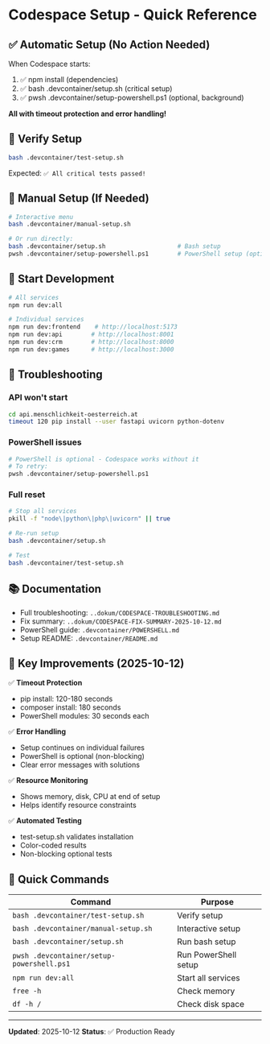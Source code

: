# Codespace Setup - Quick Reference

## ✅ Automatic Setup (No Action Needed)

When Codespace starts:
1. ✅ npm install (dependencies)
2. ✅ bash .devcontainer/setup.sh (critical setup)
3. ✅ pwsh .devcontainer/setup-powershell.ps1 (optional, background)

**All with timeout protection and error handling!**

## 🧪 Verify Setup

```bash
bash .devcontainer/test-setup.sh
```

Expected: `✅ All critical tests passed!`

## 🔧 Manual Setup (If Needed)

```bash
# Interactive menu
bash .devcontainer/manual-setup.sh

# Or run directly:
bash .devcontainer/setup.sh                    # Bash setup
pwsh .devcontainer/setup-powershell.ps1        # PowerShell setup (optional)
```

## 🚀 Start Development

```bash
# All services
npm run dev:all

# Individual services
npm run dev:frontend    # http://localhost:5173
npm run dev:api        # http://localhost:8001
npm run dev:crm        # http://localhost:8000
npm run dev:games      # http://localhost:3000
```

## 🐛 Troubleshooting

### API won't start
```bash
cd api.menschlichkeit-oesterreich.at
timeout 120 pip install --user fastapi uvicorn python-dotenv
```

### PowerShell issues
```bash
# PowerShell is optional - Codespace works without it
# To retry:
pwsh .devcontainer/setup-powershell.ps1
```

### Full reset
```bash
# Stop all services
pkill -f "node\|python\|php\|uvicorn" || true

# Re-run setup
bash .devcontainer/setup.sh

# Test
bash .devcontainer/test-setup.sh
```

## 📚 Documentation

- Full troubleshooting: `..dokum/CODESPACE-TROUBLESHOOTING.md`
- Fix summary: `..dokum/CODESPACE-FIX-SUMMARY-2025-10-12.md`
- PowerShell guide: `.devcontainer/POWERSHELL.md`
- Setup README: `.devcontainer/README.md`

## 🎯 Key Improvements (2025-10-12)

✅ **Timeout Protection**
- pip install: 120-180 seconds
- composer install: 180 seconds
- PowerShell modules: 30 seconds each

✅ **Error Handling**
- Setup continues on individual failures
- PowerShell is optional (non-blocking)
- Clear error messages with solutions

✅ **Resource Monitoring**
- Shows memory, disk, CPU at end of setup
- Helps identify resource constraints

✅ **Automated Testing**
- test-setup.sh validates installation
- Color-coded results
- Non-blocking optional tests

## 🔢 Quick Commands

| Command | Purpose |
|---------|---------|
| `bash .devcontainer/test-setup.sh` | Verify setup |
| `bash .devcontainer/manual-setup.sh` | Interactive setup |
| `bash .devcontainer/setup.sh` | Run bash setup |
| `pwsh .devcontainer/setup-powershell.ps1` | Run PowerShell setup |
| `npm run dev:all` | Start all services |
| `free -h` | Check memory |
| `df -h /` | Check disk space |

---

**Updated**: 2025-10-12
**Status**: ✅ Production Ready
